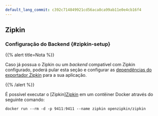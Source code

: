 ```yaml
---
default_lang_commit: c392c714849921cd56aca8ca99ab11e0e4cb16f4
---
```


## Zipkin

### Configuração do Backend {#zipkin-setup}

{{% alert title=Nota %}}

Caso já possua o Zipkin ou um _backend_ compatível com Zipkin configurado,
poderá pular esta seção e configurar as
[dependências do exportador Zipkin](#zipkin-dependencies) para a sua aplicação.

{{% /alert %}}

É possível executar o [Zipkin][Zipkin](https://zipkin.io/) em um contêiner
Docker através do seguinte comando:

```shell
docker run --rm -d -p 9411:9411 --name zipkin openzipkin/zipkin
```
